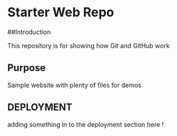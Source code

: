 # Starter Web Repo

##Introduction

This repository is for showing how Git and GitHub work

## Purpose

Sample website with plenty of files for demos

## DEPLOYMENT

adding something in to the deployment section here !
